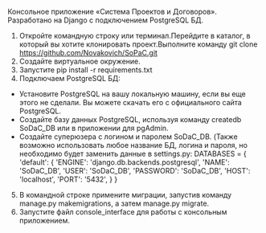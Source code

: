Консольное приложение «Система Проектов и Договоров». Разработано на Django c подключением PostgreSQL БД.
1. Откройте командную строку или терминал.Перейдите в каталог, в который вы хотите клонировать проект.Выполните команду git clone https://github.com/Novakovich/SoPaC.git
2. Создайте виртуальное окружение.
3. Запустите pip install -r requirements.txt
4. Подключаем PostgreSQL БД:
  - Установите PostgreSQL на вашу локальную машину, если вы еще этого не сделали. Вы можете скачать его с официального сайта PostgreSQL.
  - Создайте базу данных PostgreSQL, используя команду createdb SoDaC_DB или в приложении для pgAdmin.
  - Создайте суперюзера с логином и паролем SoDaC_DB. (Также возможно использовать любое название БД, логина и пароля, но необходимо будет заменить данные в settings.py:
    DATABASES = {
    'default': {
        'ENGINE': 'django.db.backends.postgresql',
        'NAME': 'SoDaC_DB',
        'USER': 'SoDaC_DB',
        'PASSWORD': 'SoDaC_DB',
        'HOST': 'localhost',
        'PORT': '5432',
    }
}
5. В командной строке примените миграции, запустив команду manage.py makemigrations, а затем manage.py migrate.
6. Запустите файл console_interface для работы с консольным приложением.
